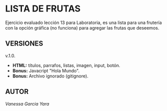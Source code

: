 # LISTA DE FRUTAS
Ejercicio evaluado lección 13 para Laboratoria, es una lista para una frutería con la opción gráfica (no funciona) para agregar las frutas que deseemos.

## VERSIONES 
v.1.0.
- **HTML:** títulos, parrafos, listas, imagen, input, botón.
- **Bonus:** Javacript "Hola Mundo".
- **Bonus:** Archivo ignorado (gitignore).

## AUTOR
*Vanessa Garcia Yara*